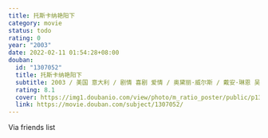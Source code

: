 ```yaml
---
title: 托斯卡纳艳阳下
category: movie
status: todo
rating: 0
year: "2003"
date: 2022-02-11 01:54:28+08:00
douban:
  id: "1307052"
  title: 托斯卡纳艳阳下
  subtitle: 2003 / 美国 意大利 / 剧情 喜剧 爱情 / 奥黛丽·威尔斯 / 戴安·琳恩 吴珊卓
  rating: 8.1
  cover: https://img1.doubanio.com/view/photo/m_ratio_poster/public/p1361589750.jpg
  link: https://movie.douban.com/subject/1307052/
---
```


Via friends list
